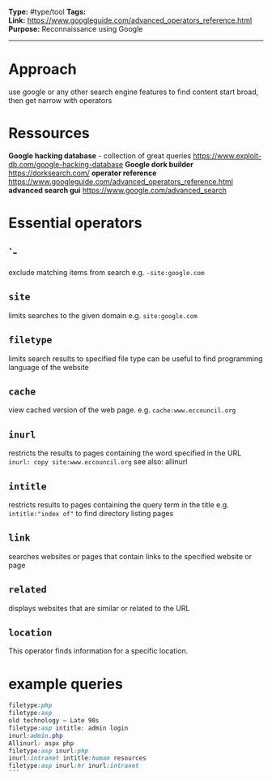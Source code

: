 **Type:** #type/tool
**Tags:**  
**Link:** https://www.googleguide.com/advanced_operators_reference.html
**Purpose:** Reconnaissance using Google

---
# Approach
use google or any other search engine features to find content
start broad, then get narrow with operators
# Ressources
**Google hacking database** - collection of great queries
https://www.exploit-db.com/google-hacking-database
**Google dork builder**
https://dorksearch.com/
**operator reference**
https://www.googleguide.com/advanced_operators_reference.html
**advanced search gui**
https://www.google.com/advanced_search
# Essential operators
## `-
exclude matching items from search
e.g. `-site:google.com`
## `site`
limits searches to the given domain
e.g. `site:google.com`
## `filetype`
limits search results to specified file type
can be useful to find programming language of the website
## `cache`
view cached version of the web page.
e.g. `cache:www.eccouncil.org`
## `inurl`
restricts the results to pages containing the word specified in the URL `inurl: copy site:www.eccouncil.org`
see also: allinurl
## `intitle`
restricts results to pages containing  the query term in the title
e.g. `intitle:"index of"` to find directory listing pages
## `link`
searches websites or pages that contain links to the specified website or page
## `related`
displays websites that are similar or related to the URL
## `location`
This operator finds information for a specific location.
# example queries
```css
filetype:php
filetype:asp     
old technology – Late 90s
filetype:asp intitle: admin login
inurl:admin.php
Allinurl: aspx php
filetype:asp inurl:php
inurl:intranet intitle:human resources
filetype:asp inurl:hr inurl:intranet
´´´
